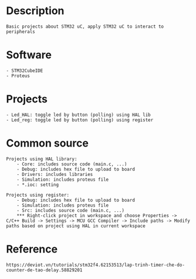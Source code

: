 # Description
    Basic projects about STM32 uC, apply STM32 uC to interact to peripherals

# Software
    - STM32CubeIDE
    - Proteus

# Projects
    - Led_HAL: toggle led by button (polling) using HAL lib
    - Led_reg: toggle led by button (polling) using register

# Common source
    Projects using HAL library:
        - Core: includes source code (main.c, ...) 
        - Debug: includes hex file to upload to board
        - Drivers: includes libraries
        - Simulation: includes proteus file
        - *.ioc: setting

    Projects using register:
        - Debug: includes hex file to upload to board
        - Simulation: includes proteus file
        - Src: includes source code (main.c, ...)
        *** Right-click project in workspace and choose Properties -> C/C++ Build -> Settings -> MCU GCC Compiler -> Include paths -> Modify paths based on project using HAL in current workspace 

# Reference
    https://deviot.vn/tutorials/stm32f4.62153513/lap-trinh-timer-che-do-counter-de-tao-delay.58829201